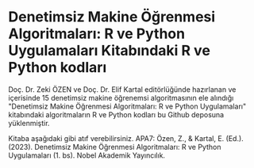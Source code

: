# Denetimsiz Makine Öğrenmesi Algoritmaları: R ve Python Uygulamaları Kitabındaki R ve Python kodları

Doç. Dr. Zeki ÖZEN ve Doç. Dr. Elif Kartal editörlüğünde hazırlanan ve içerisinde 15 denetimsiz makine öğrenemsi algoritmasının ele alındığı "Denetimsiz Makine Öğrenmesi Algoritmaları: R ve Python Uygulamaları" kitabındaki algoritmaların R ve Python kodları bu Github deposuna yüklenmiştir.

Kitaba aşağıdaki gibi atıf verebilirsiniz.
APA7:
Özen, Z., & Kartal, E. (Ed.). (2023). Denetimsiz Makine Öğrenmesi Algoritmaları: R ve Python Uygulamaları (1. bs). Nobel Akademik Yayıncılık.




